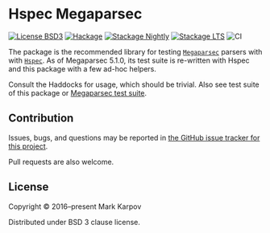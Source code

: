 # Hspec Megaparsec

[![License BSD3](https://img.shields.io/badge/license-BSD3-brightgreen.svg)](http://opensource.org/licenses/BSD-3-Clause)
[![Hackage](https://img.shields.io/hackage/v/hspec-megaparsec.svg?style=flat)](https://hackage.haskell.org/package/hspec-megaparsec)
[![Stackage Nightly](http://stackage.org/package/hspec-megaparsec/badge/nightly)](http://stackage.org/nightly/package/hspec-megaparsec)
[![Stackage LTS](http://stackage.org/package/hspec-megaparsec/badge/lts)](http://stackage.org/lts/package/hspec-megaparsec)
![CI](https://github.com/mrkkrp/hspec-megaparsec/workflows/CI/badge.svg?branch=master)

The package is the recommended library for testing
[`Megaparsec`](https://hackage.haskell.org/package/megaparsec) parsers with
with [`Hspec`](https://hackage.haskell.org/package/hspec). As of Megaparsec
5.1.0, its test suite is re-written with Hspec and this package with a few
ad-hoc helpers.

Consult the Haddocks for usage, which should be trivial. Also see test suite
of this package or [Megaparsec test
suite](https://github.com/mrkkrp/megaparsec/tree/master/tests).

## Contribution

Issues, bugs, and questions may be reported in [the GitHub issue tracker for
this project](https://github.com/mrkkrp/hspec-megaparsec/issues).

Pull requests are also welcome.

## License

Copyright © 2016–present Mark Karpov

Distributed under BSD 3 clause license.
